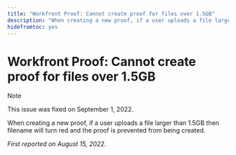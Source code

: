 ```yaml
---
title: "Workfront Proof: Cannot create proof for files over 1.5GB"
description: "When creating a new proof, if a user uploads a file larger than 1.5GB then filename will turn red and the proof is prevented from being created."
hidefromtoc: yes
---
```


# Workfront Proof: Cannot create proof for files over 1.5GB

>[!NOTE]
>
>This issue was fixed on September 1, 2022.

When creating a new proof, if a user uploads a file larger than 1.5GB then filename will turn red and the proof is prevented from being created.

_First reported on August 15, 2022._
